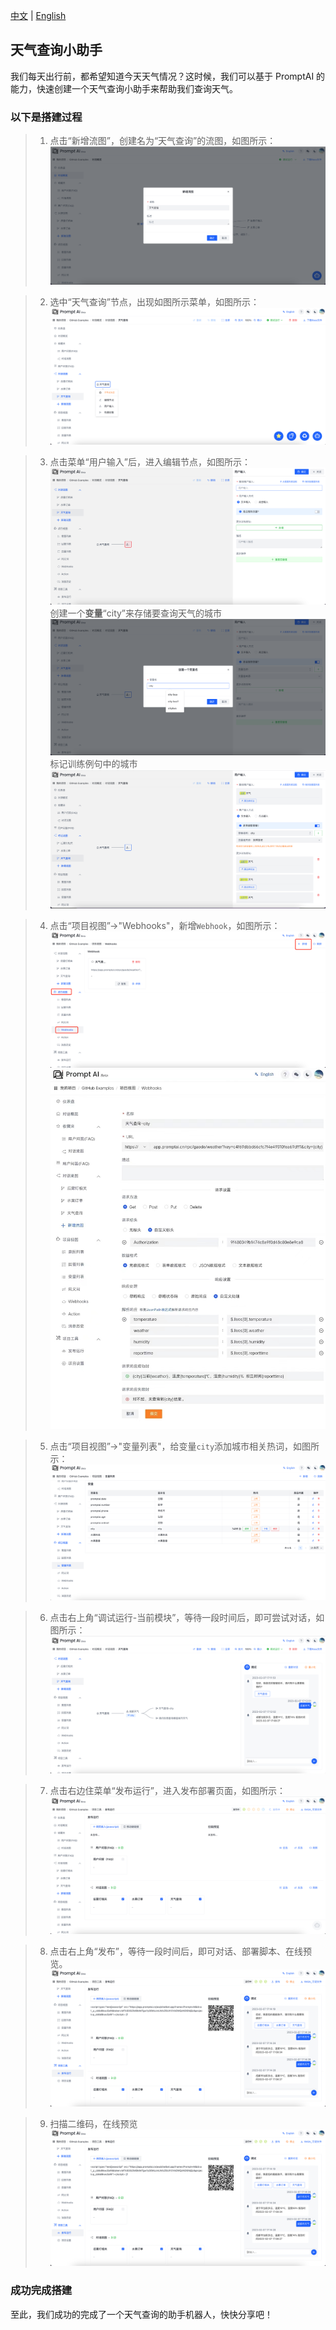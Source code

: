 [中文](weather.md) | [English](weather_en.md)

## 天气查询小助手

我们每天出行前，都希望知道今天天气情况？这时候，我们可以基于 PromptAI 的能力，快速创建一个天气查询小助手来帮助我们查询天气。

### 以下是搭建过程

> 1. 点击“新增流图”，创建名为“天气查询”的流图，如图所示：
>    ![weather_1.png](images/weather_1.png)

> 2. 选中“天气查询”节点，出现如图所示菜单，如图所示：
>    ![weather_2.png](images/weather_2.png)

> 3. 点击菜单“用户输入”后，进入编辑节点，如图所示：
>    ![weather_3.png](images/weather_3.png)
>    创建一个**变量**“city”来存储要查询天气的城市
     ![weather_4.png](images/weather_4.png)
>    标记训练例句中的城市
     ![weather_5.png](images/weather_5.png)

> 4. 点击“项目视图”->"Webhooks"，新增`Webhook`，如图所示：
>    ![weather_6.png](images/weather_6.png)
>    ![weather_7.png](images/weather_7.png)

> 5. 点击“项目视图”->"变量列表"，给变量`city`添加城市相关热词，如图所示：
>    ![weather_8.png](images/weather_8.png)

> 6. 点击右上角“调试运行-当前模块”，等待一段时间后，即可尝试对话，如图所示：
>    ![weather_9.png](images/weather_9.png)

> 7. 点击右边住菜单“发布运行”，进入发布部署页面，如图所示：
>    ![weather_10.png](images/weather_10.png)

> 8. 点击右上角“发布”，等待一段时间后，即可对话、部署脚本、在线预览。
>    ![weather_11.png](images/weather_11.png)

> 9. 扫描二维码，在线预览
>     ![weather_12.png](images/weather_11.png)

### 成功完成搭建

至此，我们成功的完成了一个天气查询的助手机器人，快快分享吧！

